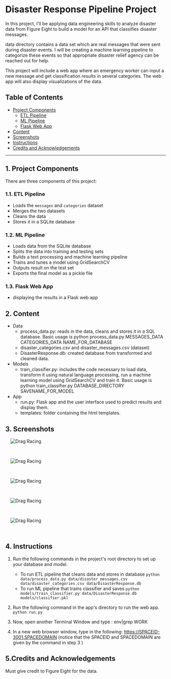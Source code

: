 # Disaster Response Pipeline Project

In this project, I'll be applying data engineering skills to analyze disaster data from Figure Eight to build a model for an API that classifies disaster messages.

data directory contains a data set which are real messages that were sent during disaster events. I will be creating a machine learning pipeline to categorize these events so that appropriate disaster relief agency can be reached out for help.

This project will include a web app where an emergency worker can input a new message and get classification results in several categories. The web app will also display visualizations of the data.


## Table of Contents

- [Project Components](#component)
   - [ETL Pipeline](#etl)
   - [ML Pipeline](#ml)
   - [Flask Web App](#flask)
- [Content](#content)
- [Screenshots](#screen)
- [Instructions](#inst)
- [Credits and Acknowledgements](#credits)

***

<a id='component'></a>

## 1. Project Components

There are three components of this project:

<a id='etl'></a>
### 1.1. ETL Pipeline

- Loads the `messages` and `categories` dataset
- Merges the two datasets
- Cleans the data
- Stores it in a SQLite database

<a id='ml'></a>
### 1.2. ML Pipeline

- Loads data from the SQLite database
- Splits the data into training and testing sets
- Builds a text processing and machine learning pipeline
- Trains and tunes a model using GridSearchCV
- Outputs result on the test set
- Exports the final model as a pickle file

<a id='flask'></a>
### 1.3. Flask Web App

- displaying the results in a Flask web app

<a id='content'></a>
## 2. Content
- Data
  - process_data.py: reads in the data, cleans and stores it in a SQL database. Basic usage is python process_data.py MESSAGES_DATA CATEGORIES_DATA NAME_FOR_DATABASE
  - disaster_categories.csv and disaster_messages.csv (dataset)
  - DisasterResponse.db: created database from transformed and cleaned data.
- Models
  - train_classifier.py: includes the code necessary to load data, transform it using natural language processing, run a machine learning model using GridSearchCV and train it. Basic usage is python train_classifier.py DATABASE_DIRECTORY SAVENAME_FOR_MODEL  
- App
  - run.py: Flask app and the user interface used to predict results and display them.
  - templates: folder containing the html templates.

<a id='screen'></a>
## 3. Screenshots

&nbsp;
  &nbsp;
![Drag Racing](images/Capture2.JPG)

&nbsp;

&nbsp;
  &nbsp;
![Drag Racing](images/Capture1.JPG)

&nbsp;

&nbsp;
  &nbsp;
![Drag Racing](images/Capture3.JPG)

&nbsp;

&nbsp;
  &nbsp;
![Drag Racing](images/Capture4.JPG)

&nbsp;

&nbsp;
  &nbsp;
![Drag Racing](images/Capture5.JPG)

&nbsp;

<a id='inst'></a>
## 4. Instructions

1. Run the following commands in the project's root directory to set up your database and model.

    - To run ETL pipeline that cleans data and stores in database
        `python data/process_data.py data/disaster_messages.csv data/disaster_categories.csv data/DisasterResponse.db`
    - To run ML pipeline that trains classifier and saves
        `python models/train_classifier.py data/DisasterResponse.db models/classifier.pkl`

2. Run the following command in the app's directory to run the web app.
    `python run.py`

3. Now, open another Terminal Window and type : env|grep WORK

4.  In a new web browser window, type in the following: https://SPACEID-3001.SPACEDOMAIN (notice that the SPACEID and SPACEDOMAIN are given by the command in step 3 )

## 5.Credits and Acknowledgements<a name="credits"></a>
Must give credit to Figure Eight for the data.


